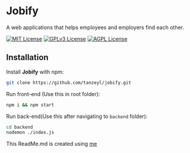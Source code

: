 # Jobify

A web applications that helps employees and employers find each other.

[![MIT License](https://img.shields.io/badge/License-MIT-green.svg)](https://choosealicense.com/licenses/mit/)
[![GPLv3 License](https://img.shields.io/badge/License-GPL%20v3-yellow.svg)](https://opensource.org/licenses/)
[![AGPL License](https://img.shields.io/badge/license-AGPL-blue.svg)](http://www.gnu.org/licenses/agpl-3.0)

## Installation

Install <strong>Jobify</strong> with npm:

````bash
git clone https://github.com/tanzeyl/jobify.git
````
Run front-end (Use this in root folder):
````bash
npm i && npm start
````
Run back-end(Use this after navigating to `backend` folder):
````bash
cd backend
nodemon ./index.js
````
This ReadMe.md is created using [me](https://tanzeyl.github.io/make-read-me/)
